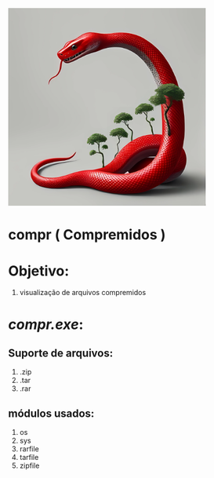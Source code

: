 <img src="img.png" alt='imagem de capa' style="width:80%; height: 80%;">

# compr ( Compremidos )

# Objetivo:
1. visualização de arquivos compremidos

# *compr.exe*:
## Suporte de arquivos:
1. .zip
2. .tar
3. .rar

## módulos usados:
1. os
2. sys
3. rarfile
4. tarfile
5. zipfile

